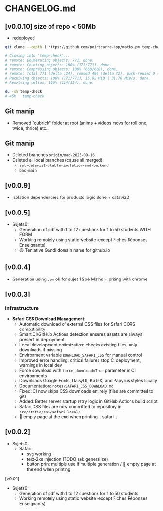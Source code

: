# CHANGELOG.md




## [v0.0.10] size of repo < 50Mb

+ redeployed


```bash
git clone --depth 1 https://github.com/pointcarre-app/maths.pm temp-check

# Cloning into 'temp-check'...
# remote: Enumerating objects: 771, done.
# remote: Counting objects: 100% (771/771), done.
# remote: Compressing objects: 100% (668/668), done.
# remote: Total 771 (delta 124), reused 490 (delta 72), pack-reused 0 (from 0)
# Receiving objects: 100% (771/771), 15.82 MiB | 31.70 MiB/s, done.
# Resolving deltas: 100% (124/124), done.
```

```bash
du -sh temp-check
# 45M	temp-check
```



## Git manip

- Removed "cubrick" folder at root (anims + videos movs for roll one, twice, thrice) etc..


## Git manip

- Deleted branches `origin/mad-2025-09-16`
- Deleted all local branches (cause all merged):
    - `sel-dataviz2-stable-isolation-and-backend`
    - `bac-main`


## [v0.0.9]

- Isolation dependencies for products logic done + dataviz2


## [v0.0.5]

- Sujets0:
    - Generation of pdf with 1 to 12 questions for 1 to 50 students WITH FORM
    - Working remotely using static website (except Fiches Réponses Enseignants)
    - 🟡 Tentative Gandi domain name for github.io



## [v0.0.4]

- Generation using `/pm` ok for sujet 1 Spé Maths + priting with chrome


## [v0.0.3]

### Infrastructure
- **Safari CSS Download Management**:
  - Automatic download of external CSS files for Safari CORS compatibility  
  - Smart CI/GitHub Actions detection ensures assets are always present in deployment
  - Local development optimization: checks existing files, only downloads if missing
  - Environment variable `DOWNLOAD_SAFARI_CSS` for manual control
  - Improved error handling: critical failures stop CI deployment, warnings in local dev
  - Force download with `force_download=True` parameter in CI environments
  - Downloads Google Fonts, DaisyUI, KaTeX, and Papyrus styles locally
  - Documentation: `notes/SAFARI_CSS_DOWNLOAD.md`
  - Fixed: CI now skips CSS downloads entirely (files are committed to git)
  - Added: Better server startup retry logic in GitHub Actions build script
  - Safari CSS files are now committed to repository in `src/static/css/safari-local/`
  - 🔴 empty page at the end when printing... safari...

## [v0.0.2]

- Sujets0:
    - Safari:
        - svg working
        - text-2xs injection (TODO sel: generalize) 
        - button print multiple use if multiple generation / 🔴 empty page at the end when printing


[v0.0.1]

- Sujets0: 
    - Generation of pdf with 1 to 12 questions for 1 to 50 students
    - Working remotely using static website (except Fiches Réponses Enseignants)